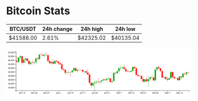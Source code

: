 # Bitcoin Stats

BTC/USDT|24h change|24h high|24h low|
|---|---|---|---|
|$41588.00|2.61%|$42325.02|$40135.04|

<img src="./chart.svg">
